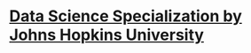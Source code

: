 # [Data Science Specialization by Johns Hopkins University](https://www.coursera.org/specializations/jhu-data-science)
